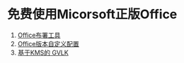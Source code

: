 # 免费使用Micorsoft正版Office

1. [Office布署工具](https://www.microsoft.com/en-us/download/details.aspx?id=49117)
2. [Office版本自定义配置](https://config.office.com/deploymentsettings)
3. [基于KMS的 GVLK](https://learn.microsoft.com/zh-cn/office/volume-license-activation/gvlks)

